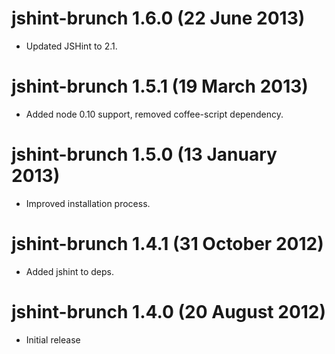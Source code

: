 # jshint-brunch 1.6.0 (22 June 2013)
* Updated JSHint to 2.1.

# jshint-brunch 1.5.1 (19 March 2013)
* Added node 0.10 support, removed coffee-script dependency.

# jshint-brunch 1.5.0 (13 January 2013)
* Improved installation process.

# jshint-brunch 1.4.1 (31 October 2012)
* Added jshint to deps.

# jshint-brunch 1.4.0 (20 August 2012)
* Initial release
